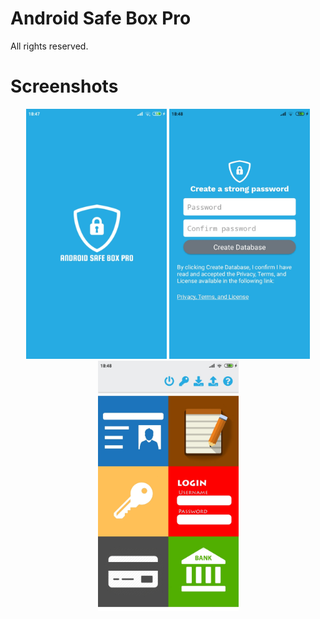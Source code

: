 # Android Safe Box Pro
All rights reserved.

# Screenshots
<p align="center">
<img src="screenshots/screenshot1.jpg" height="400">
<img src="screenshots/screenshot2.jpg" height="400">
<img src="screenshots/screenshot3.jpg" height="400">
</p>
